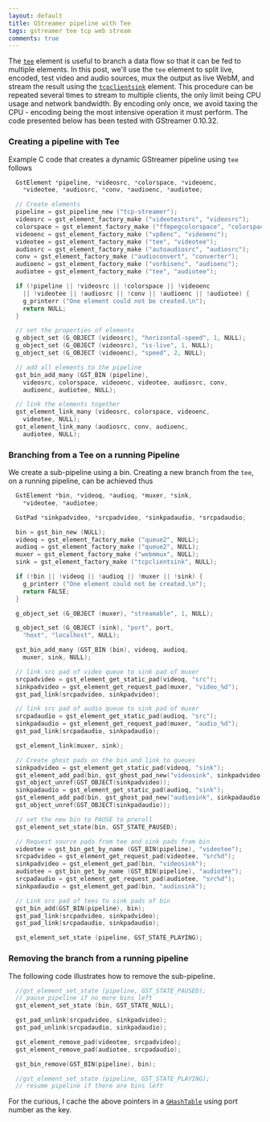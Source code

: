 ```yaml
---
layout: default
title: GStreamer pipeline with Tee
tags: gstreamer tee tcp web stream
comments: true
---
```


The [`tee`](http://gstreamer.freedesktop.org/data/doc/gstreamer/head/gstreamer-plugins/html/gstreamer-plugins-tee.html) element is useful to branch a data flow so that it can be fed to multiple elements. In this post, we'll use the `tee` element to split live, encoded, test video and audio sources, mux the output as live WebM, and stream the result using the [`tcpclientsink`](http://gstreamer.freedesktop.org/data/doc/gstreamer/head/gst-plugins-base-plugins/html/gst-plugins-base-plugins-tcpclientsink.html) element. This procedure can be repeated several times to stream to multiple clients, the only limit being CPU usage and network bandwidth. By encoding only once, we avoid taxing the CPU - encoding being the most intensive operation it must perform. The code presented below has been tested with GStreamer 0.10.32.

### Creating a pipeline with Tee

Example C code that creates a dynamic GStreamer pipeline using `tee` follows

```c
  GstElement *pipeline, *videosrc, *colorspace, *videoenc,
    *videotee, *audiosrc, *conv, *audioenc, *audiotee;

  // Create elements
  pipeline = gst_pipeline_new ("tcp-streamer");
  videosrc = gst_element_factory_make ("videotestsrc", "videosrc");
  colorspace = gst_element_factory_make ("ffmpegcolorspace", "colorspace");
  videoenc = gst_element_factory_make ("vp8enc", "videoenc");
  videotee = gst_element_factory_make ("tee", "videotee");
  audiosrc = gst_element_factory_make ("autoaudiosrc", "audiosrc");
  conv = gst_element_factory_make ("audioconvert", "converter");
  audioenc = gst_element_factory_make ("vorbisenc", "audioenc");
  audiotee = gst_element_factory_make ("tee", "audiotee");

  if (!pipeline || !videosrc || !colorspace || !videoenc
    || !videotee || !audiosrc || !conv || !audioenc || !audiotee) {
    g_printerr ("One element could not be created.\n");
    return NULL;
  }

  // set the properties of elements
  g_object_set (G_OBJECT (videosrc), "horizontal-speed", 1, NULL);
  g_object_set (G_OBJECT (videosrc), "is-live", 1, NULL);
  g_object_set (G_OBJECT (videoenc), "speed", 2, NULL);

  // add all elements to the pipeline
  gst_bin_add_many (GST_BIN (pipeline),
    videosrc, colorspace, videoenc, videotee, audiosrc, conv,
    audioenc, audiotee, NULL);

  // link the elements together
  gst_element_link_many (videosrc, colorspace, videoenc,
    videotee, NULL);
  gst_element_link_many (audiosrc, conv, audioenc,
    audiotee, NULL);
```

### Branching from a Tee on a running Pipeline

We create a sub-pipeline using a bin. Creating a new branch from the `tee`, on a running pipeline, can be achieved thus

```c
  GstElement *bin, *videoq, *audioq, *muxer, *sink,
    *videotee, *audiotee;

  GstPad *sinkpadvideo, *srcpadvideo, *sinkpadaudio, *srcpadaudio;

  bin = gst_bin_new (NULL);
  videoq = gst_element_factory_make ("queue2", NULL);
  audioq = gst_element_factory_make ("queue2", NULL);
  muxer = gst_element_factory_make ("webmmux", NULL);
  sink = gst_element_factory_make ("tcpclientsink", NULL);

  if (!bin || !videoq || !audioq || !muxer || !sink) {
    g_printerr ("One element could not be created.\n");
    return FALSE;
  }

  g_object_set (G_OBJECT (muxer), "streamable", 1, NULL);

  g_object_set (G_OBJECT (sink), "port", port,
    "host", "localhost", NULL);

  gst_bin_add_many (GST_BIN (bin), videoq, audioq,
    muxer, sink, NULL);

  // link src pad of video queue to sink pad of muxer
  srcpadvideo = gst_element_get_static_pad(videoq, "src");
  sinkpadvideo = gst_element_get_request_pad(muxer, "video_%d");
  gst_pad_link(srcpadvideo, sinkpadvideo);

  // link src pad of audio queue to sink pad of muxer
  srcpadaudio = gst_element_get_static_pad(audioq, "src");
  sinkpadaudio = gst_element_get_request_pad(muxer, "audio_%d");
  gst_pad_link(srcpadaudio, sinkpadaudio);

  gst_element_link(muxer, sink);

  // Create ghost pads on the bin and link to queues
  sinkpadvideo = gst_element_get_static_pad(videoq, "sink");
  gst_element_add_pad(bin, gst_ghost_pad_new("videosink", sinkpadvideo));
  gst_object_unref(GST_OBJECT(sinkpadvideo));
  sinkpadaudio = gst_element_get_static_pad(audioq, "sink");
  gst_element_add_pad(bin, gst_ghost_pad_new("audiosink", sinkpadaudio));
  gst_object_unref(GST_OBJECT(sinkpadaudio));

  // set the new bin to PAUSE to preroll
  gst_element_set_state(bin, GST_STATE_PAUSED);

  // Request source pads from tee and sink pads from bin
  videotee = gst_bin_get_by_name (GST_BIN(pipeline), "videotee");
  srcpadvideo = gst_element_get_request_pad(videotee, "src%d");
  sinkpadvideo = gst_element_get_pad(bin, "videosink");
  audiotee = gst_bin_get_by_name (GST_BIN(pipeline), "audiotee");
  srcpadaudio = gst_element_get_request_pad(audiotee, "src%d");
  sinkpadaudio = gst_element_get_pad(bin, "audiosink");

  // Link src pad of tees to sink pads of bin
  gst_bin_add(GST_BIN(pipeline), bin);
  gst_pad_link(srcpadvideo, sinkpadvideo);
  gst_pad_link(srcpadaudio, sinkpadaudio);

  gst_element_set_state (pipeline, GST_STATE_PLAYING);
```

### Removing the branch from a running pipeline

The following code illustrates how to remove the sub-pipeline.

```c
  //gst_element_set_state (pipeline, GST_STATE_PAUSED);
  // pause pipeline if no more bins left
  gst_element_set_state (bin, GST_STATE_NULL);

  gst_pad_unlink(srcpadvideo, sinkpadvideo);
  gst_pad_unlink(srcpadaudio, sinkpadaudio);

  gst_element_remove_pad(videotee, srcpadvideo);
  gst_element_remove_pad(audiotee, srcpadaudio);

  gst_bin_remove(GST_BIN(pipeline), bin);

  //gst_element_set_state (pipeline, GST_STATE_PLAYING);
  // resume pipeline if there are bins left
```

For the curious, I cache the above pointers in a [`GHashTable`](http://developer.gnome.org/glib/unstable/glib-Hash-Tables.html) using port number as the key.
